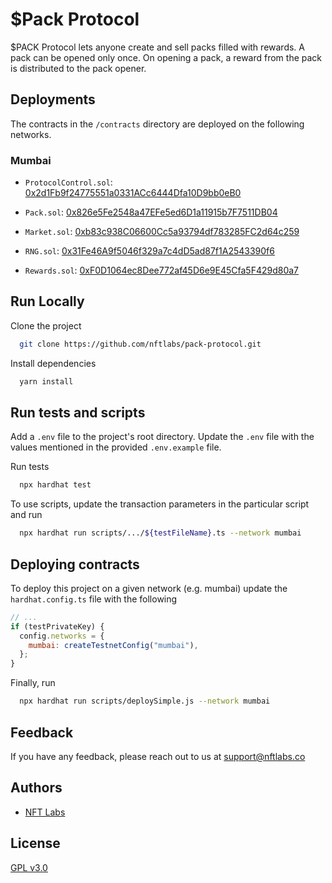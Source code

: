 # $Pack Protocol

$PACK Protocol lets anyone create and sell packs filled with rewards. A pack can be opened only once. On opening a pack, a reward 
from the pack is distributed to the pack opener.

## Deployments
The contracts in the `/contracts` directory are deployed on the following networks.

### Mumbai
- `ProtocolControl.sol`: [0x2d1Fb9f24775551a0331ACc6444Dfa10D9bb0eB0](https://mumbai.polygonscan.com/address/0x2d1Fb9f24775551a0331ACc6444Dfa10D9bb0eB0#code)

- `Pack.sol`: [0x826e5Fe2548a47EFe5ed6D1a11915b7F7511DB04](https://mumbai.polygonscan.com/address/0x826e5Fe2548a47EFe5ed6D1a11915b7F7511DB04#code)

- `Market.sol`: [0xb83c938C06600Cc5a93794df783285FC2d64c259](https://mumbai.polygonscan.com/address/0xb83c938C06600Cc5a93794df783285FC2d64c259#code)

- `RNG.sol`: [0x31Fe46A9f5046f329a7c4dD5ad87f1A2543390f6](https://mumbai.polygonscan.com/address/0x31Fe46A9f5046f329a7c4dD5ad87f1A2543390f6#code)

- `Rewards.sol`: [0xF0D1064ec8Dee772af45D6e9E45Cfa5F429d80a7](https://mumbai.polygonscan.com/address/0xF0D1064ec8Dee772af45D6e9E45Cfa5F429d80a7#code)

## Run Locally

Clone the project

```bash
  git clone https://github.com/nftlabs/pack-protocol.git
```

Install dependencies

```bash
  yarn install
```

## Run tests and scripts

Add a `.env` file to the project's root directory. Update the `.env` file with the values mentioned in the provided `.env.example` file.

Run tests

```bash
  npx hardhat test
```

To use scripts, update the transaction parameters in the particular script and run

```bash
  npx hardhat run scripts/.../${testFileName}.ts --network mumbai
```
  
## Deploying contracts

To deploy this project on a given network (e.g. mumbai) update the `hardhat.config.ts` file with the following

```javascript
// ...
if (testPrivateKey) {
  config.networks = {
    mumbai: createTestnetConfig("mumbai"),
  };
}
```

Finally, run 

```bash
  npx hardhat run scripts/deploySimple.js --network mumbai
```
  
## Feedback

If you have any feedback, please reach out to us at support@nftlabs.co

## Authors

- [NFT Labs](https://github.com/nftlabs)

  
## License

[GPL v3.0](https://choosealicense.com/licenses/gpl-3.0/)